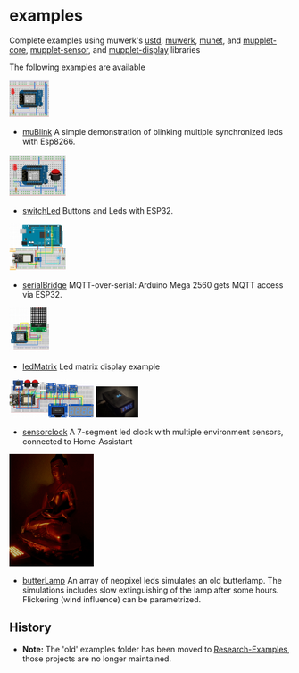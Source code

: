 # examples

Complete examples using muwerk's [ustd](https://github.com/muwerk/ustd), [muwerk](https://github.com/muwerk/muwerk), [munet](https://github.com/muwerk/munet), and [mupplet-core](https://github.com/muwerk/mupplet-core), [mupplet-sensor](https://github.com/muwerk/mupplet-sensor), and [mupplet-display](https://github.com/muwerk/mupplet-display) libraries

The following examples are available

<img src="https://github.com/muwerk/mupplet-core/blob/master/extras/led.png" width="14%">

* [muBlink](https://github.com/muwerk/examples/tree/master/muBlink) A simple demonstration of blinking multiple synchronized leds with Esp8266.

<img src="https://github.com/muwerk/mupplet-core/blob/master/extras/switch.png" width="20%">

* [switchLed](https://github.com/muwerk/examples/tree/master/switchLed) Buttons and Leds with ESP32.

<img src="https://github.com/muwerk/examples/blob/master/Resources/SerialBridge.jpg" width="20%">

* [serialBridge](https://github.com/muwerk/examples/tree/master/serialBridge) MQTT-over-serial: Arduino Mega 2560 gets MQTT access via ESP32.

<img src="https://github.com/muwerk/examples/blob/master/Resources/Matrix-8x8-MAX7219.jpg" width="14%">

* [ledMatrix](https://github.com/muwerk/examples/tree/master/ledMatrix) Led matrix display example

<img src="https://github.com/muwerk/examples/blob/master/sensorclock/resources/sensorclock_breadboard.jpg" width="30%"> <img src="https://github.com/muwerk/examples/blob/master/sensorclock/resources/sensorclock.jpg" width="15%">

* [sensorclock](https://github.com/muwerk/examples/tree/master/sensorclock) A 7-segment led clock with multiple environment sensors, connected to Home-Assistant

<img src="https://github.com/muwerk/examples/blob/master/butterLamp/resources/butterlamp.gif" width="30%">

* [butterLamp](https://github.com/muwerk/examples/tree/master/butterLamp) An array of neopixel leds simulates an old butterlamp. The simulations includes slow extinguishing of the lamp after some hours. Flickering (wind influence) can be parametrized.

## History

- **Note:** The 'old' examples folder has been moved to [Research-Examples](https://github.com/muwerk/Research-Examples), those projects are no longer maintained.
